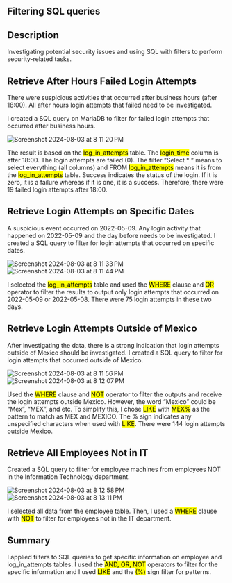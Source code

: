 ## Filtering SQL queries

<h2>Description</h2>

Investigating potential security issues and using SQL with filters to
perform security-related tasks.

<h2>Retrieve After Hours Failed Login Attempts</h2>

There were suspicious activities that occurred after business hours (after 18:00). All after hours
login attempts that failed need to be investigated.

I created a SQL query on MariaDB to filter for failed login attempts that occurred after business
hours.

![Screenshot 2024-08-03 at 8 11 20 PM](https://github.com/user-attachments/assets/17e91dcd-1cfe-4975-894b-a7df4d643c0e)

The result is based on the <mark>log_in_attempts</mark> table. The <mark>login_time</mark> column is after
18:00. The login attempts are failed (0). The filter “Select * “ means to select everything (all
columns) and FROM <mark>log_in_attempts</mark> means it is from the <mark>log_in_attempts</mark> table.
Success indicates the status of the login. If it is zero, it is a failure whereas if it is one, it is a
success. Therefore, there were 19 failed login attempts after 18:00.

<h2>Retrieve Login Attempts on Specific Dates</h2>

A suspicious event occurred on 2022-05-09. Any login activity that happened on 2022-05-09
and the day before needs to be investigated. I created a SQL query to filter for
login attempts that occurred on specific dates.

![Screenshot 2024-08-03 at 8 11 33 PM](https://github.com/user-attachments/assets/450045bb-7dc4-4fb1-b973-59125b60f9e3)
![Screenshot 2024-08-03 at 8 11 44 PM](https://github.com/user-attachments/assets/6e2ab5af-4548-49ea-83e7-3a56d7f03e4d)

I selected the <mark>log_in_attempts</mark> table and used the <mark>WHERE</mark> clause and <mark>OR</mark> operator to filter
the results to output only login attempts that occurred on 2022-05-09 or 2022-05-08. There were 75 login attempts in these two days.

<h2>Retrieve Login Attempts Outside of Mexico</h2>

After investigating the data, there is a strong indication that login
attempts outside of Mexico should be investigated.
I created a SQL query to filter for login attempts that occurred outside of Mexico.

![Screenshot 2024-08-03 at 8 11 56 PM](https://github.com/user-attachments/assets/8892a5f1-5b8c-471e-be03-f546ee1fe888)
![Screenshot 2024-08-03 at 8 12 07 PM](https://github.com/user-attachments/assets/f4333f57-42a2-4c7d-af8e-7293251c68c9)

Used the <mark>WHERE</mark> clause and <mark>NOT</mark> operator to filter the outputs and receive the login attempts
outside Mexico. However, the word “Mexico” could be “Mex”, “MEX”, and etc. To simplify this, I
chose <mark>LIKE</mark> with <mark>MEX%</mark> as the pattern to match as MEX and MEXICO. The % sign indicates any
unspecified characters when used with <mark>LIKE</mark>. There were 144 login attempts
outside Mexico.

<h2>Retrieve All Employees Not in IT</h2>

Created a SQL query to filter for employee machines from employees NOT in the Information
Technology department.

![Screenshot 2024-08-03 at 8 12 58 PM](https://github.com/user-attachments/assets/b7209009-72a0-4646-821d-63fa280ad24a)
![Screenshot 2024-08-03 at 8 13 11 PM](https://github.com/user-attachments/assets/db243f67-132b-4580-8207-a3e67846f4a9)

I selected all data from the employee table. Then, I used a <mark>WHERE</mark> clause with
<mark>NOT</mark> to filter for employees not in the IT department.

<h2>Summary</h2>
I applied filters to SQL queries to get specific information on employee and
log_in_attempts tables. I used the <mark>AND, OR, NOT</mark> operators to filter for the specific
information and I used <mark>LIKE</mark> and the <mark>(%)</mark> sign filter for patterns.

